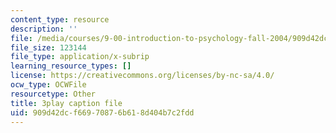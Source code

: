 ```yaml
---
content_type: resource
description: ''
file: /media/courses/9-00-introduction-to-psychology-fall-2004/909d42dcf66970876b618d404b7c2fdd_10493.srt
file_size: 123144
file_type: application/x-subrip
learning_resource_types: []
license: https://creativecommons.org/licenses/by-nc-sa/4.0/
ocw_type: OCWFile
resourcetype: Other
title: 3play caption file
uid: 909d42dc-f669-7087-6b61-8d404b7c2fdd
---
```

